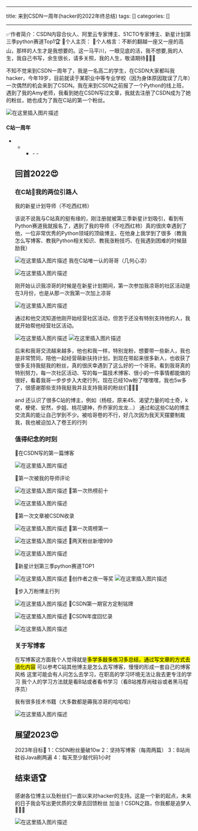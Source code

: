 
--- 
title:  来到CSDN一周年(hacker的2022年终总结) 
tags: []
categories: [] 

---
>  
 ✅作者简介：CSDN内容合伙人、阿里云专家博主、51CTO专家博主、新星计划第三季python赛道Top1🏆 📃个人主页： 💬个人格言：不断的翻越一座又一座的高山，那样的人生才是我想要的。这一马平川，一眼见底的活，我不想要,我的人生，我自己书写，余生很长，请多关照，我的人生，敬请期待💖💖💖 


不知不觉来到CSDN一周年了，我是一名高二的学生，在CSDN大家都叫我hacker，今年19岁，目前就读于某职业中等专业学校（因为身体原因耽误了几年）一次偶然的机会来到了CSDN。我在来到CSDN之前报了一个Python的线上班，遇到了我的Amy老师，我看到她在CSDN写过文章，我就去注册了CSDN成为了她的粉丝，她也成为了我在C站的第一个粉丝。

<img src="https://img-blog.csdnimg.cn/08d84e94efa14ee5a5dc975723281cf4.png#pic_center" alt="在这里插入图片描述">



#### C站一周年
- - <ul><li>- - 


## 回首2022😍

### 在C站🤞我的两位引路人

我的新星计划导师（不吃西红柿）

该说不说我与C站真的挺有缘的，刚注册就被第三季新星计划吸引，看到有Python赛道我就报名了，遇到了我的导师（不吃西红柿）真的很庆幸遇到了他，一位非常优秀的Python领域的顶级博主、在他身上我学到了很多（教我怎么写博客、教我Python相关知识、教我涨粉技巧、在我遇到困难的时候鼓励我）

<img src="https://img-blog.csdnimg.cn/a2d0f13e14e94a71920b87c1491dc4eb.png#pic_center" alt="在这里插入图片描述"> 我在C站唯一认的哥哥（几何心凉）

<img src="https://img-blog.csdnimg.cn/9a9203770f864c9395776d2034afe0e3.png" alt="在这里插入图片描述">

刚开始认识我凉哥的时候是在新星计划期间，第一次参加我凉哥的社区活动是在3月份，也是从那一次我第一次加上凉哥

<img src="https://img-blog.csdnimg.cn/a77208b7d6024c65a2a9ec9409e518a0.png#pic_center" alt="在这里插入图片描述">

通过和他交流知道他刚开始经营社区活动，但苦于还没有特别支持他的人，我就开始帮他经营社区活动。

<img src="https://img-blog.csdnimg.cn/e8b63c3adc3d4e24a89d50b3000c4d9d.jpeg#pic_center" alt="在这里插入图片描述">

<img src="https://img-blog.csdnimg.cn/565ea21561804abbbb9d3eb73c63a76d.jpeg#pic_center" alt="在这里插入图片描述">

后来和我哥交流越来越多，他也和我一样，特别宠粉，想要带一些新人，我也是非常赞同，陪他一起经营萌新扶持计划，到现在带起来很多新人，也收获了很多支持我挺我的粉丝，真的很庆幸遇到了这么好的一个哥哥。看到我哥真的特别努力，每一次社区活动、写的每一篇技术博客、很小的一件事情都能做的很好，看着我哥一步步步入大佬行列，现在已经10w粉了嘿嘿嘿，我也5w多了，很感谢那些支持我挺我并且支持我哥的粉丝们🤞🤞🤞

and 还认识了很多C站的博主，例如（杨枝，原来45、渴望力量的哈士奇，k佬，梗佬、安然，步姐、桃花键神，乔乔家的龙龙…） 通过和这些C站的博主交流真的能让自己学到不少。被哈哥卷的不行，好几次因为我天天摆要制裁我，我也被迫加入了卷王的行列

### 值得纪念的时刻

🥇在CSDN写的第一篇博客

<img src="https://img-blog.csdnimg.cn/46d197879b32412fbb1c22be5245c9be.png#pic_center" alt="在这里插入图片描述">

🥇第一次被我的导师评论

<img src="https://img-blog.csdnimg.cn/c24da08690d84be6ae70a533df157e87.png#pic_center" alt="在这里插入图片描述"> 🥇第一次热榜前十

<img src="https://img-blog.csdnimg.cn/ae3707956f9b4e8a88fe9f2c358089e0.png#pic_center" alt="在这里插入图片描述">

🥇第一次文章被CSDN收录

<img src="https://img-blog.csdnimg.cn/da8da7f571584cf9bcce26a6f785d4c5.png#pic_center" alt="在这里插入图片描述"> 🥇第一次周榜第一

<img src="https://img-blog.csdnimg.cn/5ad3d139c3574c25b2b8b271cfc6705e.png#pic_center" alt="在这里插入图片描述"> 🥇两天粉丝新增999

<img src="https://img-blog.csdnimg.cn/c1b973a4a44a43a09535e75bdaa3bf52.jpeg#pic_center" alt="在这里插入图片描述">

🥇新星计划第三季python赛道TOP1

<img src="https://img-blog.csdnimg.cn/dcd9ed4342bf4758b4b7e5751b9b94d0.jpeg#pic_center" alt="在这里插入图片描述"> 🥇创作者之夜一等奖 <img src="https://img-blog.csdnimg.cn/4ab9b71dffd7494f981ed4039a03dd84.png#pic_center" alt="在这里插入图片描述">

🥇步入万粉博主行列

<img src="https://img-blog.csdnimg.cn/6f8acc70cbc446b7bd8ad0870a18d882.png#pic_center" alt="在这里插入图片描述"> 🥇CSDN第一期官方定制铭牌

<img src="https://img-blog.csdnimg.cn/bb3b427357c84d01b85b5db787c6ff65.jpeg#pic_center" alt="在这里插入图片描述"> 🥇CSDN年度回忆录

<img src="https://img-blog.csdnimg.cn/b2bcc12227f04166b4adbb90efdecc60.jpeg#pic_center" alt="在这里插入图片描述">

### 关于写博客

在写博客这方面我个人觉得就是<mark>多学多敲多练习多总结，通过写文章的方式去消化内容</mark> 可以参考C站其他博主是怎么去写博客，慢慢的形成一套自己的博客风格 这里可能会有人问怎么去学习，在职高的学习环境无法让我去更专注的学习 我个人的学习方法就是看B站或者看书学习（看B站推荐尚硅谷或者黑马程序员）

我有很多技术书籍（大多数都是薅我凉哥的哈哈哈）

<img src="https://img-blog.csdnimg.cn/04045b080f9745ff82de5751413f3b63.jpeg#pic_center" alt="在这里插入图片描述">

## 展望2023😍

2023年目标💬 1：CSDN粉丝量破10w 2：坚持写博客（每周两篇） 3：B站尚硅谷Java刷两遍 4：每天至少敲代码1小时

## 结束语🏆

感谢各位博主以及粉丝们一直以来对hacker的支持。这是一个新的起点，未来的日子我会写出更优质的文章去回馈粉丝 加油！CSDN之路，你我都是追梦人💝💝💝

<img src="https://img-blog.csdnimg.cn/5b80ea7dab574ae5bb3fda934fe3f872.gif#pic_center" alt="在这里插入图片描述">
